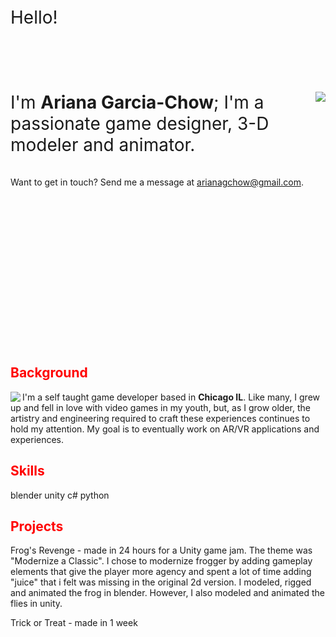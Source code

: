 \
\
\
\
\
\
<span style="font-size:2em">Hello!</span>
\
\
\
\
\
\
\
<img align="right" src="tbd">
<span style="font-size:2em">I'm **Ariana Garcia-Chow**; I'm a passionate game designer, 3-D modeler and animator.</span>
\
\
\
Want to get in touch? Send me a  message at <span style="color:red"><u>arianagchow@gmail.com</u></span>.
\
\
\
\
\
\
\
\
\
\
\
\
\
\
\
<br/>
## <span style="color:red">Background</span>
<img align="left" src="tbd">


I'm a self taught game developer based in **Chicago IL**. Like many, I grew up and fell in love with video games in my youth, but, as I grow older, the artistry and engineering required to craft these experiences continues to hold my attention. My goal is to eventually work on AR/VR applications and experiences. 

## <span style="color:red">Skills</span>
blender
unity
c#
python

## <span style="color:red">Projects</span>

Frog's Revenge - made in 24 hours for a Unity game jam. The theme was "Modernize a Classic". I chose to modernize frogger by adding gameplay elements that give the player more agency and spent a lot of time adding "juice" that i felt was missing in the original 2d version. I modeled, rigged and animated the frog in blender. However, I also modeled and animated the flies in unity.

Trick or Treat - made in 1 week




